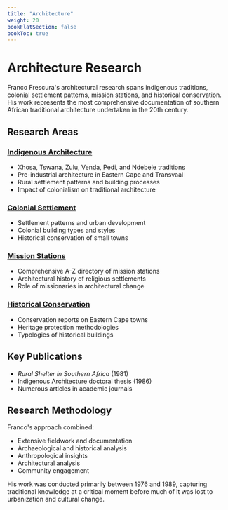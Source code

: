 ```yaml
---
title: "Architecture"
weight: 20
bookFlatSection: false
bookToc: true
---
```


# Architecture Research

Franco Frescura's architectural research spans indigenous traditions, colonial settlement patterns, mission stations, and historical conservation. His work represents the most comprehensive documentation of southern African traditional architecture undertaken in the 20th century.

## Research Areas

### [Indigenous Architecture](indigenous/)
- Xhosa, Tswana, Zulu, Venda, Pedi, and Ndebele traditions
- Pre-industrial architecture in Eastern Cape and Transvaal
- Rural settlement patterns and building processes
- Impact of colonialism on traditional architecture

### [Colonial Settlement](colonial/)
- Settlement patterns and urban development
- Colonial building types and styles
- Historical conservation of small towns

### [Mission Stations](mission-stations/)
- Comprehensive A-Z directory of mission stations
- Architectural history of religious settlements
- Role of missionaries in architectural change

### [Historical Conservation](conservation/)
- Conservation reports on Eastern Cape towns
- Heritage protection methodologies
- Typologies of historical buildings

## Key Publications

- *Rural Shelter in Southern Africa* (1981)
- Indigenous Architecture doctoral thesis (1986)
- Numerous articles in academic journals

## Research Methodology

Franco's approach combined:
- Extensive fieldwork and documentation
- Archaeological and historical analysis
- Anthropological insights
- Architectural analysis
- Community engagement

His work was conducted primarily between 1976 and 1989, capturing traditional knowledge at a critical moment before much of it was lost to urbanization and cultural change.
